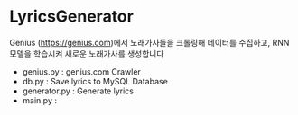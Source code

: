 # LyricsGenerator

Genius (https://genius.com)에서 노래가사들을 크롤링해 데이터를 수집하고, RNN 모델을 학습시켜 새로운 노래가사를 생성합니다


- genius.py : genius.com Crawler
- db.py : Save lyrics to MySQL Database
- generator.py : Generate lyrics 
- main.py :

